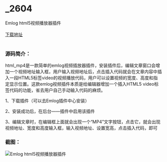 # _2604
Emlog html5视频播放器插件
<br/></br>
[下载地址](https://www.uuid2.com/2604.html "下载地址")
<br/></br>
<h3>源码简介：</h3>
<p>html_mp4是一款简单的emlog视频插放器插件，安装插件后，编辑文章窗口会增加一个视频地址输入框，用户输入视频地址后，点击插入代码就会在文章内容中插入一段HTML5标签video的视频播放代码，用户可以设置视频的宽度、高度和指定显示位置。这款emlog视频插件本质是给编辑器增加一个插入HTML5 video标签代码的功能，省去用户自己手动输入代码的麻烦。<p>
<p>1、下载插件（可以去Emlog插件中心安装）  <p>
<p>2、安装成功后，在后台——插件中启用该插件  <p>
<p>3、编辑文章时，在编辑框上面就会出现一个“MP4”文字按钮，点击它，就会出现视频地址、宽度和高度输入框，输入视频地址、设置宽高，点击插入代码，即可<p>
<h3>截图：</h3>
<img src="https://www.uuid2.com/wp-content/uploads/img/202105/5c21f42930.jpg" alt="Emlog html5视频播放器插件">

